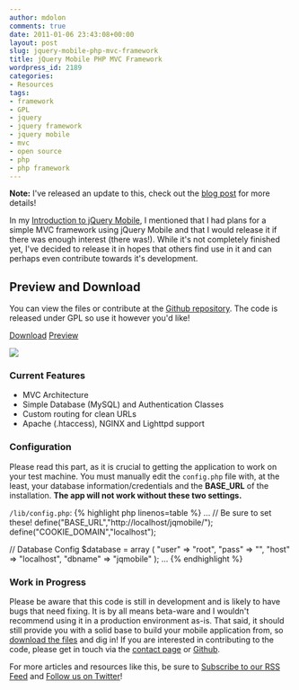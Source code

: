 ```yaml
---
author: mdolon
comments: true
date: 2011-01-06 23:43:08+00:00
layout: post
slug: jquery-mobile-php-mvc-framework
title: jQuery Mobile PHP MVC Framework
wordpress_id: 2189
categories:
- Resources
tags:
- framework
- GPL
- jquery
- jquery framework
- jquery mobile
- mvc
- open source
- php
- php framework
---
```


<div class="note top">
  <strong>Note:</strong> I've released an update to this, check out the <a href="http://devgrow.com/updated-jquery-mobile-php-mvc-framework/">blog post</a> for more details!
</div>

In my [Introduction to jQuery Mobile](http://devgrow.com/mobile-web-dev-using-jquery-mobile/), I mentioned that I had plans for a simple MVC framework using jQuery Mobile and that I would release it if there was enough interest (there was!).  While it's not completely finished yet, I've decided to release it in hopes that others find use in it and can perhaps even contribute towards it's development.

## Preview and Download

You can view the files or contribute at the [Github repository](https://github.com/mdolon/jQuery-Mobile-PHP-MVC).  The code is released under GPL so use it however you'd like!


<div class="download">
  <a href="https://github.com/mdolon/jQuery-Mobile-PHP-MVC/zipball/master" class="button primary">Download</a>
  <a href="http://demos.devgrow.com/jquery-mobile-mvc/)" class="button secondary">Preview</a>
</div>

[![](http://devgrow.s3.amazonaws.com/assets/images/jquery-mobile-mvc.gif)](https://github.com/mdolon/jQuery-Mobile-PHP-MVC)

### Current Features

  * MVC Architecture
  * Simple Database (MySQL) and Authentication Classes
  * Custom routing for clean URLs
  * Apache (.htaccess), NGINX and Lighttpd support

### Configuration

Please read this part, as it is crucial to getting the application to work on your test machine.  You must manually edit the `config.php` file with, at the least, your database information/credentials and the **BASE_URL** of the installation.  **The app will not work without these two settings.**

`/lib/config.php`:
{% highlight php linenos=table %}
...
// Be sure to set these!
define("BASE_URL","http://localhost/jqmobile/");
define("COOKIE_DOMAIN","localhost");

// Database Config
$database = array (
	"user"  => "root",
	"pass"  => "",
	"host"  => "localhost",
	"dbname" => "jqmobile"
);
...
{% endhighlight %}

### Work in Progress

Please be aware that this code is still in development and is likely to have bugs that need fixing.  It is by all means beta-ware and I wouldn't recommend using it in a production environment as-is.  That said, it should still provide you with a solid base to build your mobile application from, so [download the files](https://github.com/mdolon/jQuery-Mobile-PHP-MVC) and dig in!  If you are interested in contributing to the code, please get in touch via the [contact page](http://devgrow.com/contact) or [Github](https://github.com/mdolon).

For more articles and resources like this, be sure to [Subscribe to our RSS Feed](http://feeds.feedburner.com/devgrow) and [Follow us on Twitter](http://twitter.com/ThinkDevGrow)!
